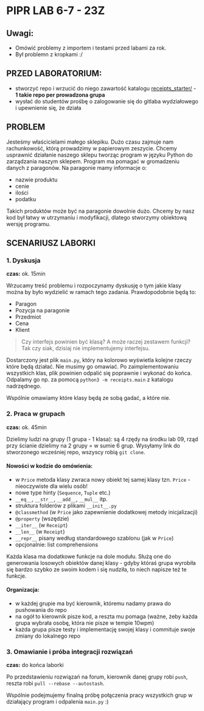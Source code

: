 # PIPR LAB 6-7 - 23Z

## Uwagi:
* Omówić problemy z importem i testami przed labami za rok.
* Był problemn z kropkami :/


## PRZED LABORATORIUM:

* stworzyć repo i wrzucić do niego zawartość katalogu [receipts_starter/](receipts_starter) - **1 takie repo per prowadzona grupa**
* wysłać do studentów prośbę o zalogowanie się do gitlaba wydziałowego i upewnienie się, że działa


## PROBLEM

Jesteśmy właścicielami małego sklepiku.
Dużo czasu zajmuje nam rachunkowość, którą prowadzimy w papierowym zeszycie.
Chcemy usprawnić działanie naszego sklepu tworząc program w języku Python do zarządzania naszym sklepem.
Program ma pomagać w gromadzeniu danych z paragonów.
Na paragonie mamy informacje o:

* nazwie produktu
* cenie
* ilości
* podatku

Takich produktów może być na paragonie dowolnie dużo.
Chcemy by nasz kod był łatwy w utrzymaniu i modyfikacji, dlatego stworzymy obiektową wersję programu.

## SCENARIUSZ LABORKI

### 1. Dyskusja

**czas:** ok. 15min

Wrzucamy treść problemu i rozpoczynamy dyskusję o tym jakie klasy można by było wydzielić w ramach tego zadania. Prawdopodobnie będą to:

* Paragon
* Pozycja na paragonie
* Przedmiot
* Cena
* Klient

> Czy interfejs powinien być klasą? A może raczej zestawem funkcji? Tak czy siak, dzisiaj nie implementujemy interfejsu.

Dostarczony jest plik `main.py`, który na kolorowo wyświetla kolejne rzeczy które będą działać. Nie musimy go omawiać. Po zaimplementowaniu wszystkich klas, plik powinien odpalić się poprawnie i wykonać do końca. Odpalamy go np. za pomocą `python3 -m receipts.main` z katalogu nadrzędnego.

Wspólnie omawiamy które klasy będą ze sobą gadać, a które nie.

### 2. Praca w grupach

**czas:** ok. 45min

Dzielimy ludzi na grupy (1 grupa - 1 klasa): są 4 rzędy na środku lab 09, rząd przy ścianie dzielimy na 2 grupy = w sumie 6 grup. Wysyłamy link do stworzonego wcześniej repo, wszyscy robią `git clone`.

#### Nowości w kodzie do omówienia:

* w `Price` metoda klasy zwraca nowy obiekt tej samej klasy tzn. `Price` - nieoczywiste dla wielu osób!
* nowe type hinty (`Sequence`, `Tuple` etc.)
* `__eq__`, `__str__`, `__add__`, `__mul__` itp.
* struktura folderów z plikami `__init__.py`
* `@classmethod` (w `Price` jako zapewnienie dodatkowej metody inicjalizacji)
* `@property` (wszędzie)
* `__iter__` (w `Receipt`)
* `__len__` (w `Receipt`)
* `__repr__` pisany według standardowego szablonu (jak w `Price`)
* opcjonalnie: list comprehensions

Każda klasa ma dodatkowe funkcje na dole modułu. Służą one do generowania losowych obiektów danej klasy - gdyby któraś grupa wyrobiła się bardzo szybko ze swoim kodem i się nudziła, to niech napisze też te funkcje.


#### Organizacja:

* w każdej grupie ma być kierownik, któremu nadamy prawa do pushowania do repo
* na ogół to kierownik pisze kod, a reszta mu pomaga (ważne, żeby każda grupa wybrała osobę, która nie pisze w tempie 10wpm)
* każda grupa pisze testy i implementację swojej klasy i commituje swoje zmiany do lokalnego repo

### 3. Omawianie i próba integracji rozwiązań

**czas:** do końca laborki

Po przedstawieniu rozwiązań na forum, kierownik danej grupy robi `push`, reszta robi `pull --rebase --autostash`.

Wspólnie podejmujemy finalną próbę połączenia pracy wszystkich grup w działający program i odpalenia `main.py` :)
